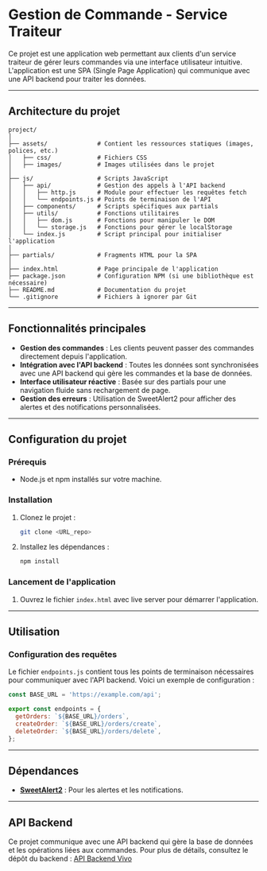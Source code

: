 # Gestion de Commande - Service Traiteur

Ce projet est une application web permettant aux clients d'un service traiteur de gérer leurs commandes via une interface utilisateur intuitive. L'application est une SPA (Single Page Application) qui communique avec une API backend pour traiter les données.

---

## Architecture du projet

```
project/
│
├── assets/              # Contient les ressources statiques (images, polices, etc.)
│   ├── css/             # Fichiers CSS
│   ├── images/          # Images utilisées dans le projet
│
├── js/                  # Scripts JavaScript
│   ├── api/             # Gestion des appels à l'API backend
│   │   ├── http.js      # Module pour effectuer les requêtes fetch
│   │   └── endpoints.js # Points de terminaison de l'API
│   ├── components/      # Scripts spécifiques aux partials
│   ├── utils/           # Fonctions utilitaires
│   │   ├── dom.js       # Fonctions pour manipuler le DOM
│   │   └── storage.js   # Fonctions pour gérer le localStorage
│   └── index.js         # Script principal pour initialiser l'application
│
├── partials/            # Fragments HTML pour la SPA
│
├── index.html           # Page principale de l'application
├── package.json         # Configuration NPM (si une bibliothèque est nécessaire)
├── README.md            # Documentation du projet
└── .gitignore           # Fichiers à ignorer par Git
```

---

## Fonctionnalités principales

- **Gestion des commandes** : Les clients peuvent passer des commandes directement depuis l'application.
- **Intégration avec l'API backend** : Toutes les données sont synchronisées avec une API backend qui gère les commandes et la base de données.
- **Interface utilisateur réactive** : Basée sur des partials pour une navigation fluide sans rechargement de page.
- **Gestion des erreurs** : Utilisation de SweetAlert2 pour afficher des alertes et des notifications personnalisées.

---

## Configuration du projet

### Prérequis
- Node.js et npm installés sur votre machine.

### Installation
1. Clonez le projet :
   ```bash
   git clone <URL_repo>
   ```
2. Installez les dépendances :
   ```bash
   npm install
   ```

### Lancement de l'application
1. Ouvrez le fichier `index.html` avec live server pour démarrer l'application.

---

## Utilisation

### Configuration des requêtes
Le fichier `endpoints.js` contient tous les points de terminaison nécessaires pour communiquer avec l'API backend. Voici un exemple de configuration :
```javascript
const BASE_URL = 'https://example.com/api';

export const endpoints = {
  getOrders: `${BASE_URL}/orders`,
  createOrder: `${BASE_URL}/orders/create`,
  deleteOrder: `${BASE_URL}/orders/delete`,
};
```


---

## Dépendances
- **[SweetAlert2](https://sweetalert2.github.io/)** : Pour les alertes et les notifications.

---

## API Backend
Ce projet communique avec une API backend qui gère la base de données et les opérations liées aux commandes. Pour plus de détails, consultez le dépôt du backend :
[API Backend Vivo](https://github.com/AKADortys/API_backend_Vivo)


